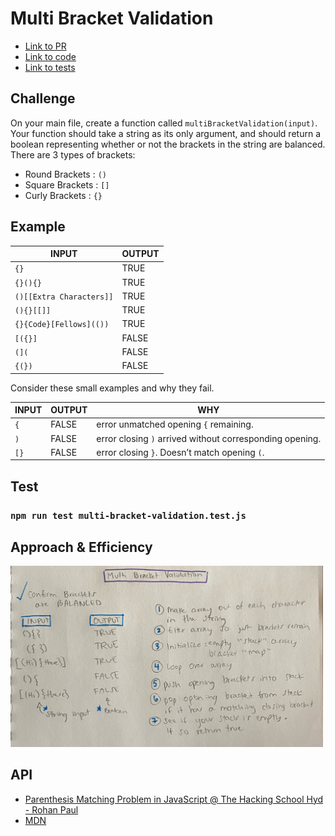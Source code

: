 # Multi Bracket Validation

- [Link to PR](https://github.com/LydiaMT/data-structures-and-algorithms/pull/31)
- [Link to code](https://github.com/LydiaMT/data-structures-and-algorithms/blob/main/javascript/code-challenges/multiBracketValidation/multi-bracket-validation.js)
- [Link to tests](https://github.com/LydiaMT/data-structures-and-algorithms/blob/main/javascript/code-challenges/multiBracketValidation/__test__/multi-bracket-validation.test.js)

## Challenge

On your main file, create a function called `multiBracketValidation(input)`. Your function should take a string as its only argument, and should return a boolean representing whether or not the brackets in the string are balanced. There are 3 types of brackets:
- Round Brackets : `()`
- Square Brackets : `[]`
- Curly Brackets : `{}`

## Example

INPUT | OUTPUT
-----|-----
`{}`	| TRUE
`{}(){}`	| TRUE
`()[[Extra Characters]]`	| TRUE
`(){}[[]]`	| TRUE
`{}{Code}[Fellows](())`	| TRUE
`[({}]`	| FALSE
`(](`	| FALSE
`{(})`	| FALSE

Consider these small examples and why they fail.

INPUT | OUTPUT | WHY
-----|-----|-----
`{`	| FALSE	| error unmatched opening `{` remaining.
`)`	| FALSE	| error closing `)` arrived without corresponding opening.
`[}`	| FALSE	| error closing `}`. Doesn’t match opening `(`.

## Test

### `npm run test multi-bracket-validation.test.js`

## Approach & Efficiency

<img src="img/mbv.jpeg" width ="500">

## API

- [Parenthesis Matching Problem in JavaScript @ The Hacking School Hyd - Rohan Paul](https://paulrohan.medium.com/parenthesis-matching-problem-in-javascript-the-hacking-school-hyd-7d7708278911)
- [MDN](https://developer.mozilla.org/en-US/docs/Web/JavaScript/Reference/Global_Objects/Array/filter)
